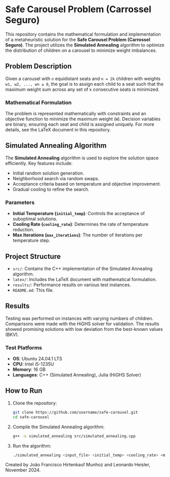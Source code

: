 # Safe Carousel Problem (Carrossel Seguro)

This repository contains the mathematical formulation and implementation of a metaheuristic solution for the **Safe Carousel Problem (Carrossel Seguro)**. The project utilizes the **Simulated Annealing** algorithm to optimize the distribution of children on a carousel to minimize weight imbalances.

## Problem Description
Given a carousel with `n` equidistant seats and `n = 2k` children with weights `w1, w2, ..., wn ≥ 0`, the goal is to assign each child to a seat such that the maximum weight sum across any set of `k` consecutive seats is minimized.

### Mathematical Formulation
The problem is represented mathematically with constraints and an objective function to minimize the maximum weight (`W`). Decision variables are binary, ensuring each seat and child is assigned uniquely. For more details, see the LaTeX document in this repository.

## Simulated Annealing Algorithm
The **Simulated Annealing** algorithm is used to explore the solution space efficiently. Key features include:
- Initial random solution generation.
- Neighborhood search via random swaps.
- Acceptance criteria based on temperature and objective improvement.
- Gradual cooling to refine the search.

### Parameters
- **Initial Temperature (`initial_temp`)**: Controls the acceptance of suboptimal solutions.
- **Cooling Rate (`cooling_rate`)**: Determines the rate of temperature reduction.
- **Max Iterations (`max_iterations`)**: The number of iterations per temperature step.

## Project Structure
- `src/`: Contains the C++ implementation of the Simulated Annealing algorithm.
- `latex/`: Includes the LaTeX document with mathematical formulation.
- `results/`: Performance results on various test instances.
- `README.md`: This file.

## Results
Testing was performed on instances with varying numbers of children. Comparisons were made with the HiGHS solver for validation. The results showed promising solutions with low deviation from the best-known values (BKV).

### Test Platforms
- **OS**: Ubuntu 24.04.1 LTS
- **CPU**: Intel i5-1235U
- **Memory**: 16 GB
- **Languages**: C++ (Simulated Annealing), Julia (HiGHS Solver)

## How to Run
1. Clone the repository:
   ```bash
   git clone https://github.com/username/safe-carousel.git
   cd safe-carousel
2. Compile the Simulated Annealing algorithm:
    ```bash
   g++ -o simulated_annealing src/simulated_annealing.cpp
3. Run the algorithm:
    ```bash
   ./simulated_annealing <input_file> <initial_temp> <cooling_rate> <max_iterations>

Created by João Francisco Hirtenkauf Munhoz and Leonardo Heisler, November 2024.
